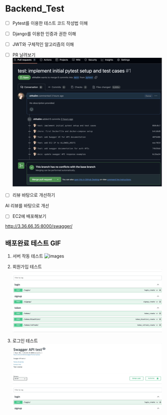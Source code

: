 # Backend_Test

- [ ]  Pytest를 이용한 테스트 코드 작성법 이해

- [ ]  Django를 이용한 인증과 권한 이해


- [ ]  JWT와 구체적인 알고리즘의 이해


- [ ]  PR 날려보기
![images](images/pr.png)

- [ ]  리뷰 바탕으로 개선하기

AI 리뷰를 바탕으로 개선 

- [ ]  EC2에 배포해보기

http://3.36.66.35:8000/swagger/ 

## 배포완료 테스트 GIF

1. 서버 작동 테스트
![images](images/pr.gif)

2. 회원가입 테스트
![images](images/signup.gif)

3. 로그인 테스트
![images](images/login.gif)

